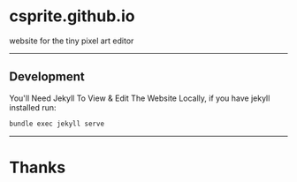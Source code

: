 # csprite.github.io
website for the tiny pixel art editor

---
## Development

You'll Need Jekyll To View & Edit The Website Locally, if you have jekyll installed run:
```bash
bundle exec jekyll serve
```

---
# Thanks
